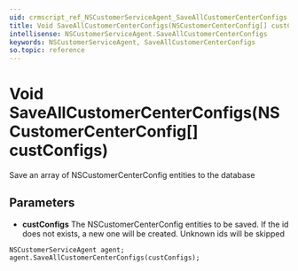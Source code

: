 ```yaml
---
uid: crmscript_ref_NSCustomerServiceAgent_SaveAllCustomerCenterConfigs
title: Void SaveAllCustomerCenterConfigs(NSCustomerCenterConfig[] custConfigs)
intellisense: NSCustomerServiceAgent.SaveAllCustomerCenterConfigs
keywords: NSCustomerServiceAgent, SaveAllCustomerCenterConfigs
so.topic: reference
---
```


# Void SaveAllCustomerCenterConfigs(NSCustomerCenterConfig[] custConfigs)

Save an array of NSCustomerCenterConfig entities to the database

## Parameters

* **custConfigs** The NSCustomerCenterConfig entities to be saved. If the id does not exists, a new one will be created. Unknown ids will be skipped

```crmscript
NSCustomerServiceAgent agent;
agent.SaveAllCustomerCenterConfigs(custConfigs);
```

